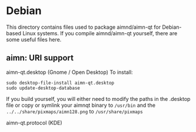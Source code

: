 
Debian
====================
This directory contains files used to package aimnd/aimn-qt
for Debian-based Linux systems. If you compile aimnd/aimn-qt yourself, there are some useful files here.

## aimn: URI support ##


aimn-qt.desktop  (Gnome / Open Desktop)
To install:

	sudo desktop-file-install aimn-qt.desktop
	sudo update-desktop-database

If you build yourself, you will either need to modify the paths in
the .desktop file or copy or symlink your aimnqt binary to `/usr/bin`
and the `../../share/pixmaps/aimn128.png` to `/usr/share/pixmaps`

aimn-qt.protocol (KDE)

